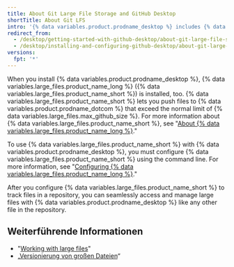 ```yaml
---
title: About Git Large File Storage and GitHub Desktop
shortTitle: About Git LFS
intro: '{% data variables.product.prodname_desktop %} includes {% data variables.large_files.product_name_long %} for managing large files.'
redirect_from:
  - /desktop/getting-started-with-github-desktop/about-git-large-file-storage-and-github-desktop
  - /desktop/installing-and-configuring-github-desktop/about-git-large-file-storage-and-github-desktop
versions:
  fpt: '*'
---
```


When you install {% data variables.product.prodname_desktop %}, {% data variables.large_files.product_name_long %} ({% data variables.large_files.product_name_short %}) is installed, too. {% data variables.large_files.product_name_short %} lets you push files to {% data variables.product.prodname_dotcom %} that exceed the normal limit of {% data variables.large_files.max_github_size %}. For more information about {% data variables.large_files.product_name_short %}, see "[About {% data variables.large_files.product_name_long %}](/github/managing-large-files/about-git-large-file-storage)."

To use {% data variables.large_files.product_name_short %} with {% data variables.product.prodname_desktop %}, you must configure {% data variables.large_files.product_name_short %} using the command line. For more information, see "[Configuring {% data variables.large_files.product_name_long %}](/github/managing-large-files/configuring-git-large-file-storage)."

After you configure {% data variables.large_files.product_name_short %} to track files in a repository, you can seamlessly access and manage large files with {% data variables.product.prodname_desktop %} like any other file in the repository.

## Weiterführende Informationen
- "[Working with large files](/github/managing-large-files/working-with-large-files)"
- „[Versionierung von großen Dateien](/github/managing-large-files/versioning-large-files)“
